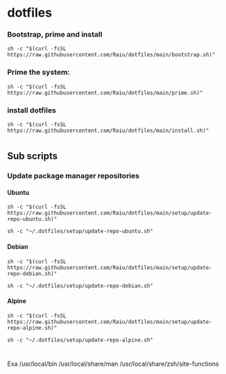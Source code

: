 # dotfiles
### Bootstrap, prime and install
```sh:
sh -c "$(curl -fsSL https://raw.githubusercontent.com/Raiu/dotfiles/main/bootstrap.sh)"
```

### Prime the system:
```sh:
sh -c "$(curl -fsSL https://raw.githubusercontent.com/Raiu/dotfiles/main/prime.sh)"
```

### install dotfiles
```sh:
sh -c "$(curl -fsSL https://raw.githubusercontent.com/Raiu/dotfiles/main/install.sh)"
```
#
## Sub scripts

### Update package manager repositories

#### Ubuntu
```sh:
sh -c "$(curl -fsSL https://raw.githubusercontent.com/Raiu/dotfiles/main/setup/update-repo-ubuntu.sh)"
```
```sh:
sh -c "~/.dotfiles/setup/update-repo-ubuntu.sh"
```

#### Debian
```sh:
sh -c "$(curl -fsSL https://raw.githubusercontent.com/Raiu/dotfiles/main/setup/update-repo-debian.sh)"
```
```sh:
sh -c "~/.dotfiles/setup/update-repo-debian.sh"
```

#### Alpine
```sh:
sh -c "$(curl -fsSL https://raw.githubusercontent.com/Raiu/dotfiles/main/setup/update-repo-alpine.sh)"
```
```sh:
sh -c "~/.dotfiles/setup/update-repo-alpine.sh"
```


#
Exa
/usr/local/bin
/usr/local/share/man
/usr/local/share/zsh/site-functions